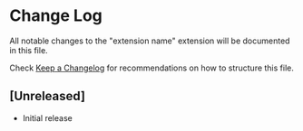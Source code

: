 # Change Log

All notable changes to the "extension name" extension will be documented in this file.

Check [Keep a Changelog](http://keepachangelog.com/) for recommendations on how to structure this file.

## [Unreleased]

- Initial release